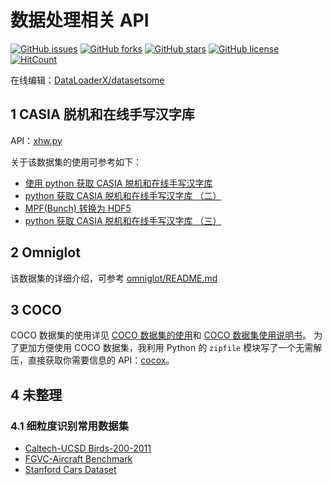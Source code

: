 # 数据处理相关 API

[![GitHub issues](https://img.shields.io/github/issues/DataLoaderX/datasetsome)](https://github.com/DataLoaderX/datasetsome/issues) [![GitHub forks](https://img.shields.io/github/forks/DataLoaderX/datasetsome)](https://github.com/DataLoaderX/datasetsome/network) [![GitHub stars](https://img.shields.io/github/stars/DataLoaderX/datasetsome)](https://github.com/DataLoaderX/datasetsome/stargazers) [![GitHub license](https://img.shields.io/github/license/DataLoaderX/datasetsome)](https://github.com/DataLoaderX/datasetsome/blob/master/LICENSE) [![HitCount](http://hits.dwyl.io/DataLoaderX/datasetsome.svg)](http://hits.dwyl.io/DataLoaderX/datasetsome)

在线编辑：[DataLoaderX/datasetsome](https://mybinder.org/v2/gh/DataLoaderX/datasetsome/master)

## 1  CASIA 脱机和在线手写汉字库

API：[xhw.py](dataloader/xhw.py)

关于该数据集的使用可参考如下：

- [使用 python 获取 CASIA 脱机和在线手写汉字库](https://www.imooc.com/article/40759)
- [python 获取 CASIA 脱机和在线手写汉字库 （二）](https://www.imooc.com/article/40914)
- [MPF(Bunch) 转换为 HDF5](https://www.imooc.com/article/41340)
- [python 获取 CASIA 脱机和在线手写汉字库 （三）](https://www.imooc.com/article/288858)

## 2  Omniglot

该数据集的详细介绍，可参考 [omniglot/README.md](./omniglot/README.md)

## 3  COCO

COCO 数据集的使用详见 [COCO 数据集的使用](https://www.cnblogs.com/q735613050/p/8969452.html)和 [COCO 数据集使用说明书](https://www.cnblogs.com/q735613050/p/9888732.html)。 为了更加方便使用 COCO 数据集，我利用 Python 的 `zipfile` 模块写了一个无需解压，直接获取你需要信息的 API：[cocox](https://codexzone.github.io/cocox/)。

## 4 未整理

### 4.1 细粒度识别常用数据集

- [Caltech-UCSD Birds-200-2011](http://www.vision.caltech.edu/visipedia/CUB-200-2011.html)
- [FGVC-Aircraft Benchmark](http://www.robots.ox.ac.uk/~vgg/data/fgvc-aircraft/)
- [Stanford Cars Dataset](https://www.kaggle.com/jessicali9530/stanford-cars-dataset)
